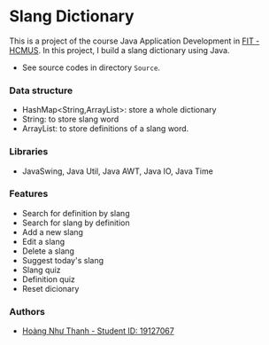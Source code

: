 # Slang Dictionary
This is a project of the course Java Application Development in [FIT - HCMUS](https://www.facebook.com/fit.hcmus). In this project, I build a slang dictionary using Java.

- See source codes in directory `Source`.

### Data structure
- HashMap<String,ArrayList<String>>: store a whole dictionary
- String: to store slang word
- ArrayList<String>: to store definitions of a slang word.

### Libraries

- JavaSwing, Java Util, Java AWT, Java IO, Java Time

### Features
- Search for definition by slang
- Search for slang by definition
- Add a new slang
- Edit a slang
- Delete a slang
- Suggest today's slang
- Slang quiz
- Definition quiz
- Reset dicionary

### Authors
- [Hoàng Như Thanh - Student ID: 19127067](https://github.com/thanhhoang4869)

